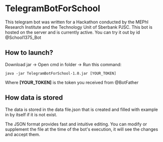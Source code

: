 # TelegramBotForSchool

This telegram bot was written for a Hackathon conducted by the MEPhI Research Institute and the Technology Unit of Sberbank PJSC.
This bot is hosted on the server and is currently active. You can try it out by id @School1375_Bot

## How to launch?

Download jar -> Open cmd in folder -> Run this command:

`java -jar TelegramBotForSchool-1.0.jar [YOUR_TOKEN]`

Where **[YOUR_TOKEN]** is the token you received from @BotFather

## How data is stored
The data is stored in the data file.json that is created and filled with example in by itself if it is not exist.

The JSON format provides fast and intuitive editing. You can modify or supplement the file at the time of the bot's execution, it will see the changes and accept them.